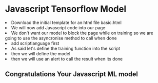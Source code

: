 <h1>Javascript Tensorflow Model</h1>
<li>Download the initial template for an html file basic.html</li>
<li>We will now add Javascript code into our page</li>
<li> We don't want our model to block the page while on training so we are going to use the
asyncronise method to call when done</li>
<li>add scriptlanguage first </li>
<li>As said let's define the training function into the script</li>
<li>then we will define the model </li>
<li>then we will use an alert to call the result when its done</li>
<h2>Congratulations Your Javascript ML model</h2>